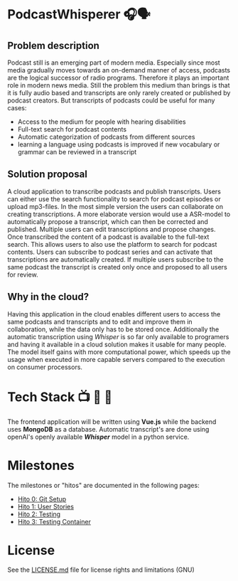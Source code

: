 # PodcastWhisperer 🎧🗣️
## Problem description

Podcast still is an emerging part of modern media. Especially since most media gradually moves towards an on-demand manner of access, podcasts are the logical successor of radio programs. Therefore it plays an important role in modern news media. Still the problem this medium than brings is that it is fully audio based and transcripts are only rarely created or published by podcast creators. But transcripts of podcasts could be useful for many cases: 
- Access to the medium for people with hearing disabilities
- Full-text search for podcast contents
- Automatic categorization of podcasts from different sources
- learning a language using podcasts is improved if new vocabulary or grammar can be reviewed in a transcript

## Solution proposal
A cloud application to transcribe podcasts and publish transcripts. Users can either use the search functionality to search for podcast episodes or upload mp3-files. In the most simple version the users can collaborate on creating transcriptions. A more elaborate version would use a ASR-model to automatically propose a transcript, which can then be corrected and published. Multiple users can edit transcriptions and propose changes. Once transcribed the content of a podcast is available to the full-text search. This allows users to also use the platform to search for podcast contents. Users can subscribe to podcast series and can activate that transcriptions are automatically created. If multiple users subscribe to the same podcast the transcript is created only once and proposed to all users for review.

## Why in the cloud?
Having this application in the cloud enables different users to access the same podcasts and transcripts and to edit and improve them in collaboration, while the data only has to be stored once. Additionally the automatic transcription using _Whisper_ is so far only available to programers and having it available in a cloud solution makes it usable for many people. The model itself gains with more computational power, which speeds up the usage when executed in more capable servers compared to the execution on consumer processors.

# Tech Stack 📺 💾 📡
The frontend application will be written using **Vue.js** while the backend uses **MongoDB** as a database. Automatic transcript's are done using openAI's openly available **_Whisper_** model in a python service.

# Milestones
The milestones or "hitos" are documented in the following pages:
- [Hito 0: Git Setup](https://github.com/lrilling/podcastWhisperer/blob/main/docs/H0-git_setup.md)
- [Hito 1: User Stories](https://github.com/lrilling/podcastWhisperer/blob/main/docs/H1-user_stories.md)
- [Hito 2: Testing](https://github.com/lrilling/podcastWhisperer/blob/main/docs/H2-testing.md)
- [Hito 3: Testing Container](https://github.com/lrilling/podcastWhisperer/blob/main/docs/H3-testing-container.md)

# License
See the [LICENSE.md](./LICENSE.md) file for license rights and limitations (GNU)